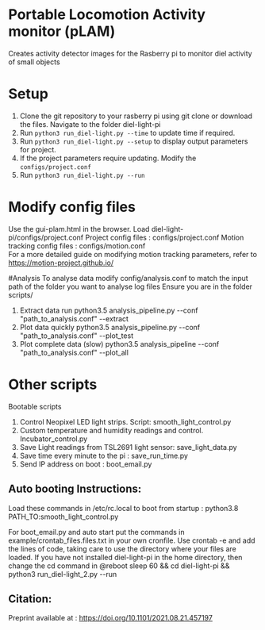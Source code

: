 
# Portable Locomotion Activity monitor (pLAM)
Creates activity detector images for the Rasberry pi to monitor diel activity of small objects
# Setup
1. Clone the git repository to your rasberry pi using git clone or download the files.  Navigate to the folder diel-light-pi
2. Run `python3 run_diel-light.py --time` to update time if required.  
3. Run `python3 run_diel-light.py --setup` to display output parameters for project.   
4. If the project parameters require updating. Modify the `configs/project.conf`  
5. Run `python3 run_diel-light.py --run`

# Modify config files 
Use the gui-plam.html in the browser.
Load diel-light-pi/configs/project.conf
Project config files : configs/project.conf
Motion tracking config files : configs/motion.conf  
For a more detailed guide on modifying motion tracking parameters, refer to https://motion-project.github.io/

#Analysis
To analyse data modify config/analysis.conf to match the input path of the folder you want to analyse log files
Ensure you are in the folder scripts/
1. Extract data run python3.5 analysis_pipeline.py --conf "path_to_analysis.conf" --extract
2. Plot data quickly python3.5 analysis_pipeline.py --conf "path_to_analysis.conf" --plot_test
3. Plot complete data (slow) python3.5 analysis_pipeline --conf "path_to_analysis.conf" --plot_all


# Other scripts
Bootable scripts
1. Control Neopixel LED light strips. Script: smooth_light_control.py
2. Custom temperature and humidity readings and control. Incubator_control.py
3. Save Light readings from TSL2691 light sensor: save_light_data.py
4. Save time every minute to the pi : save_run_time.py
5. Send IP address on boot : boot_email.py

## Auto booting Instructions: 
Load these commands in /etc/rc.local to boot from startup : python3.8 PATH_TO:smooth_light_control.py
 
For boot_email.py and auto start put the commands in example/crontab_files.files.txt in your own cronfile.
Use crontab -e and add the lines of code, taking care to use the directory where your files are loaded. 
If you have not installed diel-light-pi in the home directory, then change the cd command in @reboot sleep 60 && cd diel-light-pi && python3 run_diel-light_2.py --run

## Citation: 
Preprint available at : https://doi.org/10.1101/2021.08.21.457197
